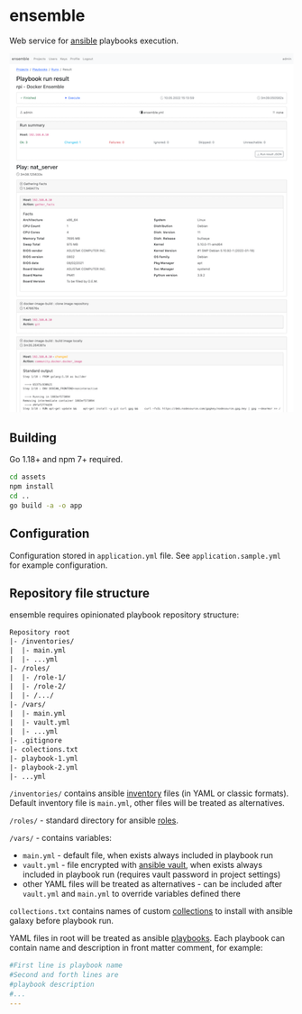 # ensemble

Web service for [ansible](https://www.ansible.com/) playbooks execution. 

![Screenshot](assets/pic.png)

## Building

Go 1.18+ and npm 7+ required.

```bash
cd assets
npm install
cd ..
go build -a -o app
```

## Configuration 

Configuration stored in `application.yml` file.
See `application.sample.yml` for example configuration.

## Repository file structure

ensemble requires opinionated playbook repository structure:

```
Repository root
|- /inventories/
|  |- main.yml
|  |- ...yml
|- /roles/
|  |- /role-1/
|  |- /role-2/
|  |- /.../
|- /vars/
|  |- main.yml
|  |- vault.yml
|  |- ...yml
|- .gitignore
|- colections.txt
|- playbook-1.yml
|- playbook-2.yml
|- ...yml
```

`/inventories/` contains ansible [inventory](https://docs.ansible.com/ansible/latest/user_guide/intro_inventory.html) files (in YAML or classic formats).
Default inventory file is `main.yml`, other files will be treated as alternatives.

`/roles/` - standard directory for ansible [roles](https://docs.ansible.com/ansible/latest/user_guide/playbooks_reuse_roles.html).

`/vars/` - contains variables:

* `main.yml` - default file, when exists always included in playbook run
* `vault.yml` - file encrypted with [ansible vault](https://docs.ansible.com/ansible/latest/user_guide/vault.html), 
when exists always included in playbook run (requires vault password in project settings) 
* other YAML files will be treated as alternatives - can be included after `vault.yml` and `main.yml` to override variables defined there 

`collections.txt` contains names of custom [collections](https://docs.ansible.com/ansible/latest/user_guide/collections_using.html) to install with ansible galaxy before playbook run.

YAML files in root will be treated as ansible [playbooks](https://docs.ansible.com/ansible/latest/user_guide/playbooks_intro.html).
Each playbook can contain name and description in front matter comment, for example:

```yaml
#First line is playbook name
#Second and forth lines are 
#playbook description
#...
---
```
